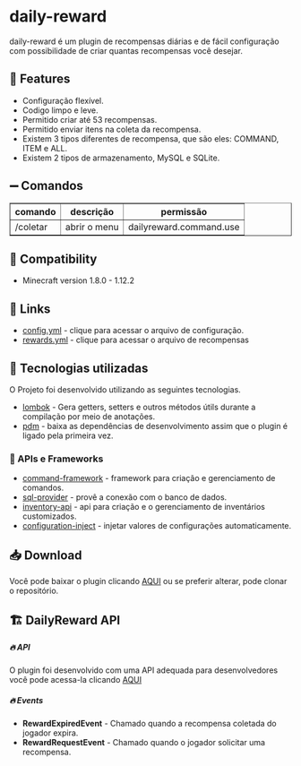 # daily-reward
daily-reward é um plugin de recompensas diárias e de fácil configuração com possibilidade de criar quantas recompensas você desejar.

## :pushpin: Features
  - Configuração flexível.
  - Codigo limpo e leve.
  - Permitido criar até 53 recompensas.
  - Permitido enviar itens na coleta da recompensa.
  - Existem 3 tipos diferentes de recompensa, que são eles: COMMAND, ITEM e ALL.
  - Existem 2 tipos de armazenamento, MySQL e SQLite.

## :heavy_minus_sign: Comandos
<table border="1" style="border-collapse: collapse">
<tr>
<th>comando</th> <th>descrição</th> <th>permissão</th>
</tr>
<tr>
<td>/coletar</td> <td>abrir o menu</td> <td>dailyreward.command.use</td>
</tr>
</table>

## :telescope: Compatibility
- Minecraft version 1.8.0 - 1.12.2

## :link: Links
- [config.yml](https://github.com/BADnotice/daily-reward/blob/master/src/main/resources/config.yml) - clique para acessar o arquivo de configuração.
- [rewards.yml](https://github.com/BADnotice/daily-reward/blob/master/src/main/resources/rewards.yml) - clique para acessar o arquivo de recompensas

## :tada: Tecnologias utilizadas
O Projeto foi desenvolvido utilizando as seguintes tecnologias.

- [lombok](https://projectlombok.org/) - Gera getters, setters e outros métodos útils durante a compilação por meio de anotações.
- [pdm](https://github.com/knightzmc/pdm) - baixa as dependências de desenvolvimento assim que o plugin é ligado pela primeira vez.

### :tada: APIs e Frameworks

 - [command-framework](https://github.com/SaiintBrisson/command-framework) - framework para criação e gerenciamento de comandos.
 - [sql-provider](https://github.com/henryfabio/sql-provider) - provê a conexão com o banco de dados.
 - [inventory-api](https://github.com/HenryFabio/inventory-api) - api para criação e o gerenciamento de inventários customizados.
 - [configuration-inject](https://github.com/HenryFabio/configuration-injector) - injetar valores de configurações automaticamente.

## :inbox_tray: Download
Você pode baixar o plugin clicando [AQUI](https://github.com/BADnotice/daily-reward/releases) ou se preferir alterar, pode clonar o repositório.

## :building_construction: DailyReward API

##### :fire: API

O plugin foi desenvolvido com uma API adequada para desenvolvedores <br>
você pode acessa-la clicando [AQUI](https://github.com/BADnotice/daily-reward/blob/master/src/main/java/io/github/badnotice/dailyreward/api/DailyRewardAPI.java)

##### :fire: Events

- <b>RewardExpiredEvent</b> - Chamado quando a recompensa coletada do jogador expira. 
- <b>RewardRequestEvent</b> - Chamado quando o jogador solicitar uma recompensa. 
